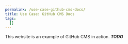 ```yaml
---
permalink: /use-case-github-cms-docs/
title: Use Case: GitHub CMS Docs
tags: 
  []
---
```


This website is an example of GitHub CMS in action.
_**TODO**_